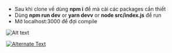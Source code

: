 - Sau khi clone về dùng **npm i** để mà cài các packages cần thiết
- Dùng **npm run dev** or **yarn devv** or **node src/index.js** để run
- Mở localhost:3000 để đợi compile

![Alt text](image.png)

[![Alternate Text](./songs_upload/image_video.png)](./songs_upload/Media1.mp4 "Link Title")
<!-- ```bash
npm run dev
# or
yarn dev
# or
pnpm dev
# or
bun dev
``` -->
